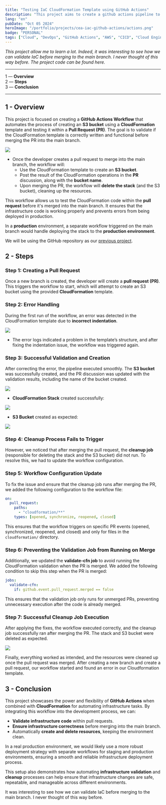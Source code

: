 ```yaml
---
title: "Testing IaC CloudFormation Template using GitHub Actions"
description: "This project aims to create a github actions pipeline to Test IaC CloudFormation Template before merging in main branch."
lang: "en"
pubDate: "Oct 05 2024"
heroImage: "/portfolio/projects/cea-iac-github-actions/actions.png"
badge: "PERSONAL"
tags: ["Cloud", "DevOps", "GitHub Actions", "AWS", "CICD", "Cloud Engineer Academy"]
---
```


*This project allow me to learn a lot. Indeed, it was interesting to see how we can validate IaC before merging to the main branch. I never thought of this way before. The project code can be found here.*

---

1 — **Overview** </br>
2 — **Steps** </br>
3 — **Conclusion** </br>

---

## 1 - Overview

This project is focused on creating a **GitHub Actions Workflow** that automates the process of creating an **S3 bucket** using a **CloudFormation** template and testing it within a **Pull Request (PR)**. The goal is to validate if the CloudFormation template is correctly written and functional before merging the PR into the main branch.

![](/portfolio/projects/cea-iac-github-actions/GitHub_Actions_Workflow_PR_project.png)

- Once the developer creates a pull request to merge into the main branch, the workflow will:
    - Use the CloudFormation template to create an **S3 bucket**.
    - Post the result of the CloudFormation operations in the **PR** discussion, along with the **bucket name**.
    - Upon merging the PR, the workflow will **delete the stack** (and the S3 bucket), cleaning up the resources.

This workflow allows us to test the CloudFormation code within the **pull request** before it's merged into the main branch. It ensures that the infrastructure code is working properly and prevents errors from being deployed in production.

In a **production** environment, a separate workflow triggered on the main branch would handle deploying the stack to the **production environment**.

We will be using the GitHub repository as our [previous project]().

## 2 - Steps

### Step 1: Creating a Pull Request

Once a new branch is created, the developer will create a **pull request (PR)**. This triggers the workflow to start, which will attempt to create an S3 bucket using the provided **CloudFormation** template.

### Step 2: Error Handling

During the first run of the workflow, an error was detected in the CloudFormation template due to **incorrect indentation**.

![](/portfolio/projects/cea-iac-github-actions/GitHub_actions_pull_pr_project_logs_error.png)

- The error logs indicated a problem in the template’s structure, and after fixing the indentation issue, the workflow was triggered again.

### Step 3: Successful Validation and Creation

After correcting the error, the pipeline executed smoothly. The **S3 bucket** was successfully created, and the PR discussion was updated with the validation results, including the name of the bucket created.

![](/portfolio/projects/cea-iac-github-actions/GitHub_actions_pull_pr_project_passed_validation.png)

- **CloudFormation Stack** created successfully:

![](/portfolio/projects/cea-iac-github-actions/GitHub_actions_pull_pr_project_cloudformation_stack_created.png)

- **S3 Bucket** created as expected:

![](/portfolio/projects/cea-iac-github-actions/GitHub_actions_pull_pr_project_s3_bucket_created.png)

### Step 4: Cleanup Process Fails to Trigger

However, we noticed that after merging the pull request, the **cleanup job** (responsible for deleting the stack and the S3 bucket) did not run. To resolve this, we had to update the workflow configuration.

### Step 5: Workflow Configuration Update

To fix the issue and ensure that the cleanup job runs after merging the PR, we added the following configuration to the workflow file:

``` yaml
on:
  pull_request:
    paths:
      - "cloudformation/**"
    types: [opened, synchronize, reopened, closed]
```

This ensures that the workflow triggers on specific PR events (opened, synchronized, reopened, and closed) and only for files in the `cloudformation/` directory.

### Step 6: Preventing the Validation Job from Running on Merge

Additionally, we updated the **validate-cfn job** to avoid running the CloudFormation validation when the PR is merged. We added the following condition to skip this step when the PR is merged:


``` yaml
jobs:
  validate-cfn:
    if: github.event.pull_request.merged == false
```

This ensures that the validation job only runs for unmerged PRs, preventing unnecessary execution after the code is already merged.

### Step 7: Successful Cleanup Job Execution

After applying the fixes, the workflow executed correctly, and the cleanup job successfully ran after merging the PR. The stack and S3 bucket were deleted as expected.

![](/portfolio/projects/cea-iac-github-actions/GitHub_actions_pull_pr_project_cleanup_job.png)

Finally, everything worked as intended, and the resources were cleaned up once the pull request was merged.
After creating a new branch and create a pull request, our workflow started and found an error in our Cloudformation template. 

## 3 - Conclusion 

This project showcases the power and flexibility of **GitHub Actions** when combined with **CloudFormation** for automating infrastructure tasks. By integrating this workflow into the development process, we can:

- **Validate infrastructure code** within pull requests.
- **Ensure infrastructure correctness** before merging into the main branch.
- Automatically **create and delete resources**, keeping the environment clean.

In a real production environment, we would likely use a more robust deployment strategy with separate workflows for staging and production environments, ensuring a smooth and reliable infrastructure deployment process.

This setup also demonstrates how automating **infrastructure validation** and **cleanup** processes can help ensure that infrastructure changes are safe, repeatable, and manageable across different environments.

It was interesting to see how we can validate IaC before merging to the main branch. I never thought of this way before.